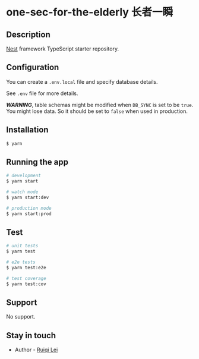 # one-sec-for-the-elderly 长者一瞬

## Description

[Nest](https://github.com/nestjs/nest) framework TypeScript starter repository.

## Configuration

You can create a `.env.local` file and specify database details.

See `.env` file for more details.

***WARNING***, table schemas might be modified when `DB_SYNC` is set to be `true`. You might lose data. So it should be set to `false` when used in production.

## Installation

```bash
$ yarn
```

## Running the app

```bash
# development
$ yarn start

# watch mode
$ yarn start:dev

# production mode
$ yarn start:prod
```

## Test

```bash
# unit tests
$ yarn test

# e2e tests
$ yarn test:e2e

# test coverage
$ yarn test:cov
```

## Support

No support.

## Stay in touch

- Author - [Ruiqi Lei](mail@rn7s2.cn)
